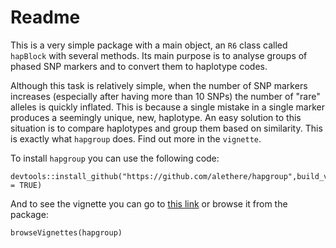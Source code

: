 # Readme

This is a very simple package with a main object, an `R6` class called `hapBlock` with several methods. Its main purpose is to analyse groups of phased SNP markers and to convert them to haplotype codes.

Although this task is relatively simple, when the number of SNP markers increases (especially after having more than 10 SNPs) the number of "rare" alleles is quickly inflated. This is because a single mistake in a single marker produces a seemingly unique, new, haplotype. An easy solution to this situation is to compare haplotypes and group them based on similarity. This is exactly what `hapgroup` does. Find out more in the `vignette`.

To install `hapgroup` you can use the following code:

```{r}
devtools::install_github("https://github.com/alethere/hapgroup",build_vignettes = TRUE)
```

And to see the vignette you can go to [this link](alethere.github.io/hapgroup) or browse it from the package:

```{r}
browseVignettes(hapgroup)
```
